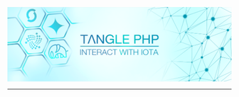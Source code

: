 <p align="center"><a href="https://tanglephp.com" target="_blank"><img src="https://raw.githubusercontent.com/tanglePHP/Core/main/.meta/Banner.png" ></a></p>

---
